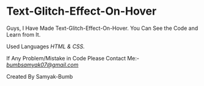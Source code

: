 # Text-Glitch-Effect-On-Hover

 Guys, I Have Made Text-Glitch-Effect-On-Hover. You Can See the Code and Learn from It.

Used Languages *HTML & CSS.* 

If Any Problem/Mistake in Code Please Contact Me:- *bumbsamyak07@gmail.com*

Created By Samyak-Bumb
